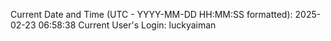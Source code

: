 Current Date and Time (UTC - YYYY-MM-DD HH:MM:SS formatted): 2025-02-23 06:58:38
Current User's Login: luckyaiman
